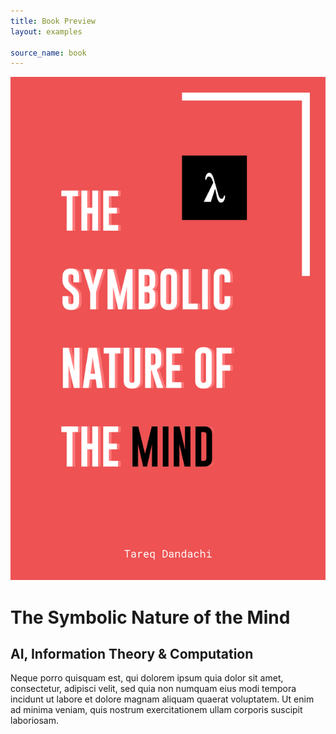 ```yaml
---
title: Book Preview
layout: examples

source_name: book
---
```


<div class="book_preview_block">
  <img class="book_cover" src="images/book_cover.png" alt="Book Cover">
  <div class="right_half">
    <h1>The Symbolic Nature of the Mind</h1>
    <h2>AI, Information Theory & Computation</h2>
    <p>Neque porro quisquam est, qui dolorem ipsum quia dolor sit amet, consectetur, adipisci velit, sed quia non numquam eius modi tempora incidunt ut labore et dolore magnam aliquam quaerat voluptatem. Ut enim ad minima veniam, quis nostrum exercitationem ullam corporis suscipit laboriosam.</p>
  </div>
</div>
